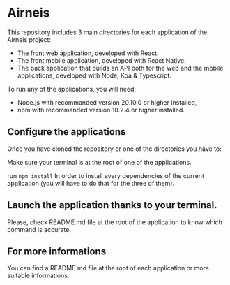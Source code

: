 # Airneis

This repository includes 3 main directories for each application of the Airneis project:
- The front web application, developed with React.
- The front mobile application, developed with React Native.
- The back application that builds an API both for the web and the mobile applications, developed with Node, Koa & Typescript.

To run any of the applications, you will need:
- Node.js with recommanded version 20.10.0 or higher installed,
- npm with recommanded version 10.2.4 or higher installed.

## Configure the applications

Once you have cloned the repository or one of the directories you have to:

Make sure your terminal is at the root of one of the applications.

run `npm install`
In order to install every dependencies of the current application (you will have to do that for the three of them).

## Launch the application thanks to your terminal.
Please, check README.md file at the root of the application to know which command is accurate.

## For more informations
You can find a README.md file at the root of each application or more suitable informations.